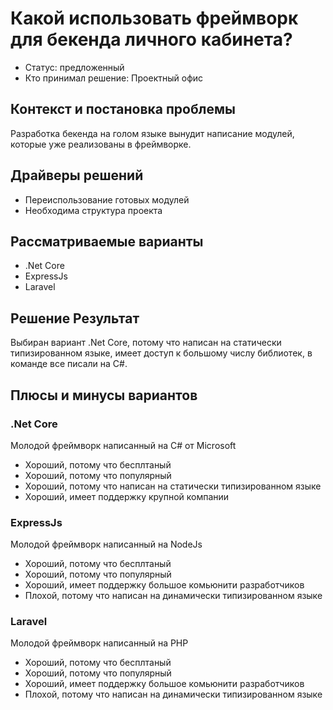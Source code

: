 # Какой использовать фреймворк для бекенда личного кабинета?

* Статус: предложенный
* Кто принимал решение: Проектный офис

## Контекст и постановка проблемы

Разработка бекенда на голом языке вынудит написание модулей, которые уже реализованы в фреймворке.

## Драйверы решений

* Переиспользование готовых модулей
* Необходима структура проекта

## Рассматриваемые варианты

* .Net Core
* ExpressJs
* Laravel

## Решение Результат

Выбиран вариант .Net Core, потому что написан на статически типизированном языке, имеет доступ к большому числу библиотек, в команде все писали на C#.

## Плюсы и минусы вариантов

### .Net Core

Молодой фреймворк написанный на C# от Microsoft

* Хороший, потому что бесплтаный
* Хороший, потому что популярный
* Хороший, потому что написан на статически типизированном языке
* Хороший, имеет поддержку крупной компании

### ExpressJs

Молодой фреймворк написанный на NodeJs

* Хороший, потому что бесплтаный
* Хороший, потому что популярный
* Хороший, имеет поддержку большое комьюнити разработчиков
* Плохой, потому что написан на динамически типизированном языке

### Laravel

Молодой фреймворк написанный на PHP

* Хороший, потому что бесплтаный
* Хороший, потому что популярный
* Хороший, имеет поддержку большое комьюнити разработчиков
* Плохой, потому что написан на динамически типизированном языке
